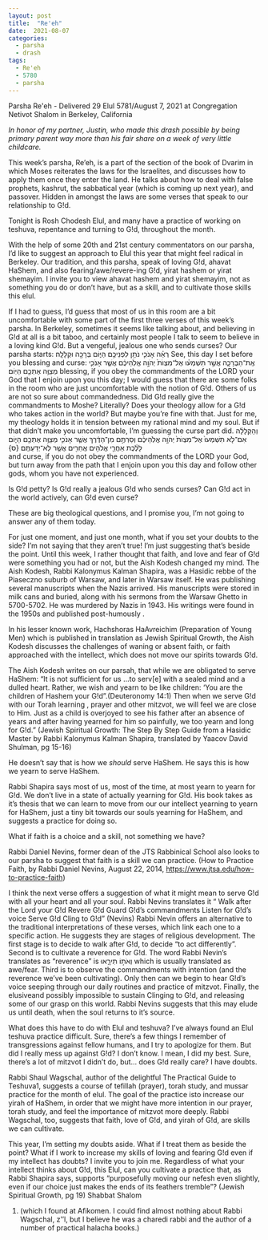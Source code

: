 ```yaml
---
layout: post
title:  "Re'eh"
date:  2021-08-07
categories:
  - parsha
  - drash
tags:
  - Re'eh
  - 5780
  - parsha
---
```

Parsha Re'eh - Delivered 29 Elul 5781/August 7, 2021 at Congregation Netivot Shalom in Berkeley, California

_In honor of my partner, Justin, who made this drash possible by being primary parent way more than his fair share on a week of very little childcare._

This week’s parsha, Re’eh, is a part of the section of the book of Dvarim in which Moses reiterates the laws for the Israelites, and discusses how to apply them once they enter the land. He talks about how to deal with false prophets, kashrut, the sabbatical year (which is coming up next year), and passover. Hidden in amongst the laws are some verses that speak to our relationship to G!d. 

Tonight is Rosh Chodesh Elul, and many have a practice of working on teshuva, repentance and turning to G!d, throughout the month.

With the help of some 20th and 21st century commentators on our parsha, I’d like to suggest an approach to Elul this year that might feel radical in Berkeley. Our tradition, and this parsha, speak of loving G!d, ahavat HaShem, and also fearing/awe/revere-ing G!d, yirat hashem or yirat shemayim. I invite you to view ahavat hashem and yirat shemayim, not as something you do or don’t have, but as a skill, and to cultivate those skills this elul.

If I had to guess, I’d guess that most of us in this room are a bit uncomfortable with some part of the first three verses of this week’s parsha. In Berkeley, sometimes it seems like talking about, and believing in G!d at all is a bit taboo, and certainly most people I talk to seem to believe in a loving kind G!d. But a vengeful, jealous one who sends curses? 
Our parsha starts:
רְאֵ֗ה אָנֹכִ֛י נֹתֵ֥ן לִפְנֵיכֶ֖ם הַיּ֑וֹם בְּרָכָ֖ה וּקְלָלָֽה׃ 
See, this day I set before you blessing and curse:
אֶֽת־הַבְּרָכָ֑ה אֲשֶׁ֣ר תִּשְׁמְע֗וּ אֶל־מִצְוֺת֙ יְהֹוָ֣ה אֱלֹֽהֵיכֶ֔ם אֲשֶׁ֧ר אָנֹכִ֛י מְצַוֶּ֥ה אֶתְכֶ֖ם הַיּֽוֹם׃ 
blessing, if you obey the commandments of the LORD your God that I enjoin upon you this day;
I would guess that there are some folks in the room who are just uncomfortable with the notion of G!d. Others of us are not so sure about commandedness. Did G!d really give the commandments to Moshe? Literally? Does your theology allow for a G!d who takes action in the world?
But maybe you’re fine with that. Just for me, my theology holds it in tension between my rational mind and my soul.
But if that didn’t make you uncomfortable, I’m guessing the curse part did.
וְהַקְּלָלָ֗ה אִם־לֹ֤א תִשְׁמְעוּ֙ אֶל־מִצְוֺת֙ יְהֹוָ֣ה אֱלֹֽהֵיכֶ֔ם וְסַרְתֶּ֣ם מִן־הַדֶּ֔רֶךְ אֲשֶׁ֧ר אָנֹכִ֛י מְצַוֶּ֥ה אֶתְכֶ֖ם הַיּ֑וֹם לָלֶ֗כֶת אַחֲרֵ֛י אֱלֹהִ֥ים אֲחֵרִ֖ים אֲשֶׁ֥ר לֹֽא־יְדַעְתֶּֽם׃ {ס}     
and curse, if you do not obey the commandments of the LORD your God, but turn away from the path that I enjoin upon you this day and follow other gods, whom you have not experienced.

Is G!d petty? Is G!d really a jealous G!d who sends curses? Can G!d act in the world actively, can G!d even curse?

These are big theological questions, and I promise you, I’m not going to answer any of them today.

For just one moment, and just one month, what if you set your doubts to the side? I’m not saying that they aren’t true! I’m just suggesting that’s beside the point.
Until this week, I rather thought that faith, and love and fear of G!d were something you had or not, but the Aish Kodesh changed my mind.
The Aish Kodesh, Rabbi Kalonymus Kalman Shapira, was a Hasidic rebbe of the Piaseczno suburb of Warsaw, and later in Warsaw itself. He was publishing several manuscripts when the Nazis arrived. His manuscripts were stored in milk cans and buried, along with his sermons from the Warsaw Ghetto in 5700-5702. He was murdered by Nazis in 1943. His writings were found in the 1950s and published post-humously .

In his lesser known work, Hachshoras HaAvreichim (Preparation of Young Men) which is published in translation as Jewish Spiritual Growth, the Aish Kodesh discusses the challenges of waning or absent faith, or faith approached with the intellect, which does not move our spirits towards G!d.

The Aish Kodesh writes on our parsah, that while we are obligated to serve HaShem: “It is not sufficient for us ...to serv[e] with a sealed mind and a dulled heart. Rather, we wish and yearn to be like children: ‘You are the children of Hashem your G!d”.(Deuteronomy 14:1) Then when we serve G!d with our Torah learning , prayer and other mitzvot, we will feel we are close to Him. Just as a child is overjoyed to see his father after an absence of years and after having yearned for him so painfully, we too yearn and long for G!d.” (Jewish Spiritual Growth: The Step By Step Guide from a Hasidic Master by Rabbi Kalonymus Kalman Shapira, translated by Yaacov David Shulman, pg 15-16)


He doesn’t say that is how we *should* serve HaShem. He says this is how we yearn to serve HaShem.

Rabbi Shapira says most of us, most of the time, at most yearn to yearn for G!d. We don’t live in a state of actually yearning for G!d. His book takes as it’s thesis that we can learn to move from our our intellect yearning to yearn for HaShem, just a tiny bit towards our souls yearning for HaShem, and suggests a practice for doing so.

What if faith is a choice and a skill, not something we have? 

Rabbi Daniel Nevins, former dean of the JTS Rabbinical School also looks to our parsha to suggest that faith is a skill we can practice. (How to Practice Faith, by Rabbi Daniel Nevins, August 22, 2014, https://www.jtsa.edu/how-to-practice-faith)

I think the next verse offers a suggestion of what it might mean to serve G!d with all your heart and all your soul.
Rabbi Nevins translates it “
Walk after the Lord your G!d
Revere G!d
Guard G!d’s commandments
Listen for G!d’s voice
Serve G!d
Cling to G!d” (Nevins)
Rabbi Nevin offers an alternative to the traditional interpretations of these verses, which link each one to a specific action. He suggests they are stages of religious development. The first stage is to decide to walk after G!d, to decide “to act differently”. Second is to cultivate a reverence for G!d. The word Rabbi Nevin’s translates as “reverence” is וְאֹת֣וֹ תִירָ֑אוּ which is usually translated as awe/fear. Third is to observe the commandments with intention (and the reverence we’ve been cultivating). Only then can we begin to hear G!d’s voice seeping through our daily routines and practice of mitzvot. Finally, the elusiveand possibly impossible to sustain Clinging to G!d, and releasing  some of our grasp on this world. Rabbi Nevins suggests that this may elude us until death, when the soul returns to it’s source. 

What does this have to do with Elul and teshuva?
I’ve always found an Elul teshuva practice difficult. Sure, there’s a few things I remember of transgressions against fellow humans, and I try to apologize for them. But did I really mess up against G!d? I don’t know. I mean, I did my best. Sure, there’s a lot of mitzvot I didn’t do, but… does G!d really care? I have doubts.

Rabbi Shaul Wagschal, author of the delightful The Practical Guide to Teshuva1, suggests a course of tefillah (prayer), torah study, and mussar practice for the month of elul. The goal of the practice isto increase our yirah of HaShem, in order that we might have more intention in our prayer, torah study, and feel the importance of mitzvot more deeply. Rabbi Wagschal, too, suggests that faith, love of G!d, and yirah of G!d, are skills we can cultivate.

This year, I’m setting my doubts aside. What if I treat them as beside the point? What if I work to increase my skills of loving and fearing G!d even if my intellect has doubts? I invite you to join me. Regardless of what your intellect thinks about G!d, this Elul, can you cultivate a practice that, as Rabbi Shapira says, supports “purposefully moving our nefesh even slightly, even if our choice just makes the ends of its feathers tremble”? (Jewish Spiritual Growth, pg 19)
Shabbat Shalom

1. (which I found at Afikomen. I could find almost nothing about Rabbi Wagschal, z’’l, but I believe he was a charedi rabbi and the author of a number of practical halacha books.)
